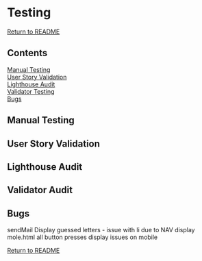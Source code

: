# Testing

[Return to README](README.md)

## Contents

[Manual Testing](#manual-testing) \
[User Story Validation](#user-story-validation) \
[Lighthouse Audit](#lighthouse-audit) \
[Validator Testing](#validator-testing)\
[Bugs](#bugs)

## Manual Testing

## User Story Validation

## Lighthouse Audit

## Validator Audit

## Bugs

sendMail
Display guessed letters - issue with li due to NAV
display mole.html all button presses
display issues on mobile


[Return to README](README.md)
